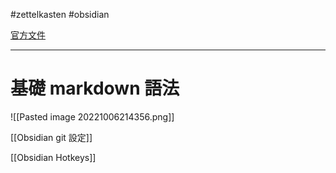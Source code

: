 #zettelkasten #obsidian 

[官方文件](https://help.obsidian.md/How+to/Format+your+notes)

---

# 基礎 markdown 語法
![[Pasted image 20221006214356.png]]

[[Obsidian git 設定]]

[[Obsidian Hotkeys]]
